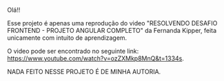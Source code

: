 Olá!!

Esse projeto é apenas uma reprodução do video "RESOLVENDO DESAFIO FRONTEND - PROJETO ANGULAR COMPLETO" da Fernanda Kipper, feita unicamente com intuito de aprendizagem.

O video pode ser encontrado no seguinte link: https://www.youtube.com/watch?v=ozZXMkp8MnQ&t=1334s.

NADA FEITO NESSE PROJETO É DE MINHA AUTORIA.
